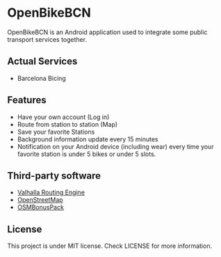# OpenBikeBCN

OpenBikeBCN is an Android application used to integrate some public transport services together.

## Actual Services
- Barcelona Bicing 

## Features
- Have your own account (Log in)
- Route from station to station (Map)
- Save your favorite Stations
- Background information update every 15 minutes
- Notification on your Android device (including wear) every time your favorite station is under 5 bikes or under 5 slots.

## Third-party software
- [Valhalla Routing Engine](https://github.com/valhalla)
- [OpenStreetMap](https://github.com/osmdroid/osmdroid)
- [OSMBonusPack](https://github.com/MKergall/osmbonuspack)

## License
This project is under MIT license. Check LICENSE for more information.

